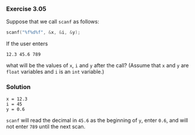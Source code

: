 ### Exercise 3.05
Suppose that we call `scanf` as follows:

```c
scanf("%f%d%f", &x, &i, &y);
```

If the user enters

```
12.3 45.6 789
```

what will be the values of `x`, `i` and `y` after the call? (Assume that `x` and
`y` are `float` variables and `i` is an `int` variable.)

### Solution
```
x = 12.3
i = 45
y = 0.6
```

`scanf` will read the decimal in `45.6` as the beginning of `y`, enter `0.6`,
and will not enter `789` until the next scan.
